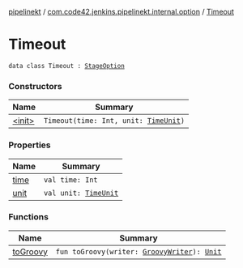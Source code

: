[pipelinekt](../../index.md) / [com.code42.jenkins.pipelinekt.internal.option](../index.md) / [Timeout](./index.md)

# Timeout

`data class Timeout : `[`StageOption`](../../com.code42.jenkins.pipelinekt.core/-stage-option.md)

### Constructors

| Name | Summary |
|---|---|
| [&lt;init&gt;](-init-.md) | `Timeout(time: Int, unit: `[`TimeUnit`](https://docs.oracle.com/javase/6/docs/api/java/util/concurrent/TimeUnit.html)`)` |

### Properties

| Name | Summary |
|---|---|
| [time](time.md) | `val time: Int` |
| [unit](unit.md) | `val unit: `[`TimeUnit`](https://docs.oracle.com/javase/6/docs/api/java/util/concurrent/TimeUnit.html) |

### Functions

| Name | Summary |
|---|---|
| [toGroovy](to-groovy.md) | `fun toGroovy(writer: `[`GroovyWriter`](../../com.code42.jenkins.pipelinekt.core.writer/-groovy-writer/index.md)`): `[`Unit`](https://kotlinlang.org/api/latest/jvm/stdlib/kotlin/-unit/index.html) |
